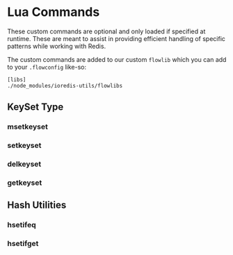 # Lua Commands

These custom commands are optional and only loaded if specified at runtime.
These are meant to assist in providing efficient handling of specific patterns
while working with Redis.

The custom commands are added to our custom `flowlib` which you can add to your
`.flowconfig` like-so:

```
[libs]
./node_modules/ioredis-utils/flowlibs
```

## KeySet Type

### msetkeyset

### setkeyset

### delkeyset

### getkeyset

## Hash Utilities

### hsetifeq

### hsetifget

